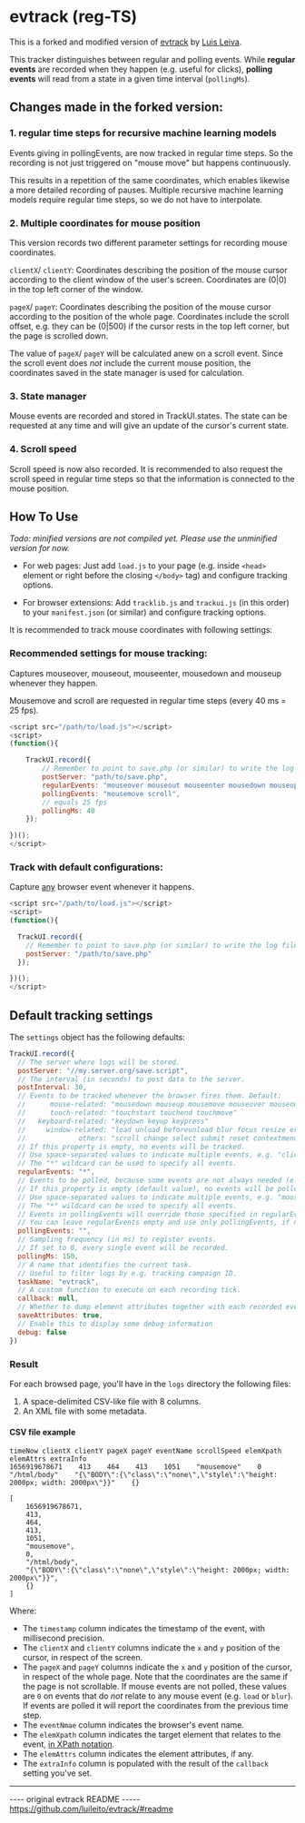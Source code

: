 # evtrack (reg-TS)

This is a forked and modified version of [evtrack](https://github.com/luileito/evtrack)
by [Luis Leiva](https://github.com/luileito/).


This tracker distinguishes between regular and polling events. 
While **regular events** are recorded when they happen (e.g. useful for clicks), 
**polling events** will read from a state in a given time interval 
(``pollingMs``).

## Changes made in the forked version:

### 1. regular time steps for recursive machine learning models
Events giving in pollingEvents, are now tracked in regular time steps. 
So the recording is not just triggered on "mouse move" but happens continuously. 

This results in a repetition of the same coordinates, which 
enables likewise a more detailed recording of pauses.
Multiple recursive machine learning models require regular time steps, so we do not have to interpolate.


### 2. Multiple coordinates for mouse position
This version records two different parameter settings for recording mouse coordinates.

`clientX`/ `clientY`: Coordinates describing the position of the mouse cursor 
according to the client window of the user's screen.
Coordinates are (0|0) in the top left corner of the window.

`pageX`/ `pageY`: Coordinates describing the position of the mouse cursor
according to the position of the whole page. 
Coordinates include the scroll offset, e.g. they can be (0|500) 
if the cursor rests in the top left corner, but the page is scrolled down.

The value of `pageX`/ `pageY` will be calculated anew on a scroll event. 
Since the scroll event does *not* include the current mouse position, 
the coordinates saved in the state manager is used for calculation.

### 3. State manager
Mouse events are recorded and stored in TrackUI.states.
The state can be requested at any time and will give an update of the cursor's current state.


### 4. Scroll speed
Scroll speed is now also recorded. 
It is recommended to also request the scroll speed in regular time steps 
so that the information is connected to the mouse position.


## How To Use

*Todo: minified versions are not compiled yet. Please use the unminified version for now.*

* For web pages:
  Just add `load.js` to your page (e.g. inside `<head>` element or right before the closing `</body>` tag) and configure tracking options.

* For browser extensions:
  Add `tracklib.js` and `trackui.js` (in this order) to your `manifest.json` (or similar) and configure tracking options.


It is recommended to track mouse coordinates with following settings:

### Recommended settings for mouse tracking:

Captures mouseover, mouseout, mouseenter, mousedown and mouseup whenever they happen.

Mousemove and scroll are requested in regular time steps (every 40 ms = 25 fps).

```javascript
<script src="/path/to/load.js"></script>
<script>
(function(){

    TrackUI.record({
        // Remember to point to save.php (or similar) to write the log files.
        postServer: "path/to/save.php",
        regularEvents: "mouseover mouseout mouseenter mousedown mouseup",
        pollingEvents: "mousemove scroll",
        // equals 25 fps
        pollingMs: 40
    });

})();
</script>
```

### Track with default configurations:
Capture [any](https://github.com/jayflyaway/evtrack/blob/master/js/src/trackui.js#L8) browser event whenever it happens.

```javascript
<script src="/path/to/load.js"></script>
<script>
(function(){

  TrackUI.record({
    // Remember to point to save.php (or similar) to write the log files.
    postServer: "/path/to/save.php"
  });

})();
</script>
```

## Default tracking settings

The `settings` object has the following defaults:

```javascript
TrackUI.record({
  // The server where logs will be stored.
  postServer: "//my.server.org/save.script",
  // The interval (in seconds) to post data to the server.
  postInterval: 30,
  // Events to be tracked whenever the browser fires them. Default:
  //      mouse-related: "mousedown mouseup mousemove mouseover mouseout mousewheel click dblclick"
  //      touch-related: "touchstart touchend touchmove"
  //   keyboard-related: "keydown keyup keypress"
  //     window-related: "load unload beforeunload blur focus resize error online offline"
  //             others: "scroll change select submit reset contextmenu cut copy paste"
  // If this property is empty, no events will be tracked.
  // Use space-separated values to indicate multiple events, e.g. "click mousemove touchmove".
  // The "*" wildcard can be used to specify all events.
  regularEvents: "*",
  // Events to be polled, because some events are not always needed (e.g. mousemove).
  // If this property is empty (default value), no events will be polled.
  // Use space-separated values to indicate multiple events, e.g. "mousemove touchmove".
  // The "*" wildcard can be used to specify all events.
  // Events in pollingEvents will override those specified in regularEvents.
  // You can leave regularEvents empty and use only pollingEvents, if need be.
  pollingEvents: "",
  // Sampling frequency (in ms) to register events.
  // If set to 0, every single event will be recorded.
  pollingMs: 150,
  // A name that identifies the current task.
  // Useful to filter logs by e.g. tracking campaign ID.
  taskName: "evtrack",
  // A custom function to execute on each recording tick.
  callback: null,
  // Whether to dump element attributes together with each recorded event.
  saveAttributes: true,
  // Enable this to display some debug information
  debug: false
})
```

### Result

For each browsed page, you'll have in the `logs` directory the following files:

1. A space-delimited CSV-like file with 8 columns.
2. An XML file with some metadata.

#### CSV file example

```csv
timeNow clientX clientY pageX pageY eventName scrollSpeed elemXpath elemAttrs extraInfo
1656919678671    413    464    413    1051    "mousemove"    0    "/html/body"    "{\"BODY\":{\"class\":\"none\",\"style\":\"height: 2000px; width: 2000px\"}}"    {}

[
    1656919678671,
    413,
    464,
    413,
    1051,
    "mousemove",
    0,
    "/html/body",
    "{\"BODY\":{\"class\":\"none\",\"style\":\"height: 2000px; width: 2000px\"}}",
    {}
]
```
Where:
* The `timestamp` column indicates the timestamp of the event, with millisecond precision.
* The `clientX` and `clientY` columns indicate the `x` and `y` position of the cursor, in respect of the screen.
* The `pageX` and `pageY` columns indicate the `x` and `y` position of the cursor, in respect of the whole page. 
  Note that the coordinates are the same if the page is not scrollable.
  If mouse events are not polled, these values are `0` on  events that do *not* relate to any mouse event (e.g. `load` or `blur`).
  If events are polled it will report the coordinates from the previous time step.
* The `eventNmae` column indicates the browser's event name.
* The `elemXpath` column indicates the target element that relates to the event, [in XPath notation](https://en.wikipedia.org/wiki/XPath).
* The `elemAttrs` column indicates the element attributes, if any.
* The `extraInfo` column is populated with the result of the `callback` setting you've set.


----

---- original evtrack README -----
https://github.com/luileito/evtrack/#readme

